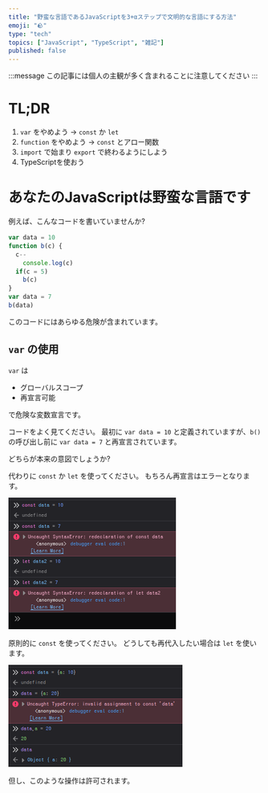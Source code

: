```yaml
---
title: "野蛮な言語であるJavaScriptを3+αステップで文明的な言語にする方法"
emoji: "🪨"
type: "tech"
topics: ["JavaScript", "TypeScript", "雑記"]
published: false
---
```


:::message
この記事には個人の主観が多く含まれることに注意してください
:::

# TL;DR

1. `var` をやめよう → `const` か `let`
2. `function` をやめよう → `const` とアロー関数
3. `import` で始まり `export` で終わるようにしよう
4. TypeScriptを使おう

# あなたのJavaScriptは野蛮な言語です

例えば、こんなコードを書いていませんか?

```js
var data = 10
function b(c) {
  c--
	console.log(c)
  if(c = 5)
  	b(c)
}
var data = 7
b(data)
```

このコードにはあらゆる危険が含まれています。

## `var` の使用

`var` は

- グローバルスコープ
- 再宣言可能

で危険な変数宣言です。

コードをよく見てください。
最初に `var data = 10` と定義されていますが、`b()` の呼び出し前に `var data = 7` と再宣言されています。

どちらが本来の意図でしょうか?

代わりに `const` か `let` を使ってください。
もちろん再宣言はエラーとなります。

![エラー](/images/nice-javascript/const-let-error.png)

原則的に `const` を使ってください。
どうしても再代入したい場合は `let` を使います。

![再代入できるconst](/images/nice-javascript/reassign-const.png)

但し、このような操作は許可されます。
